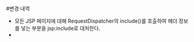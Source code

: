 #변경 내역
- 모든 JSP 페이지에 대해
  RequestDispatcher의 include()를 호출하여  헤더 정보를 넣는 부분을 jsp:include로 대처한다.
- 
 


